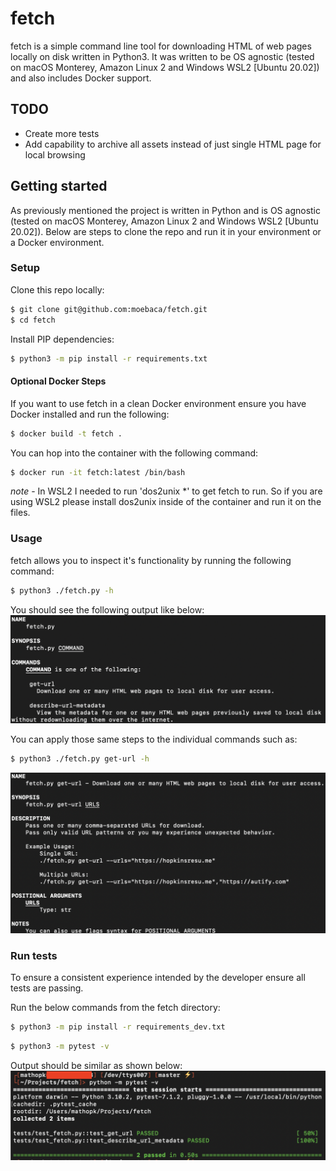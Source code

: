 # fetch
fetch is a simple command line tool for downloading HTML of web pages locally on disk written in Python3. It was written to be OS agnostic (tested on macOS Monterey, Amazon Linux 2 and Windows WSL2 [Ubuntu 20.02]) and also includes Docker support.

## TODO
- Create more tests
- Add capability to archive all assets instead of just single HTML page for local browsing

## Getting started
As previously mentioned the project is written in Python and is OS agnostic (tested on macOS Monterey, Amazon Linux 2 and Windows WSL2 [Ubuntu 20.02]). Below are steps to clone the repo and run it in your environment or a Docker environment.

### Setup
Clone this repo locally:

```bash
$ git clone git@github.com:moebaca/fetch.git
$ cd fetch
```

Install PIP dependencies:

```bash
$ python3 -m pip install -r requirements.txt
```

#### Optional Docker Steps
If you want to use fetch in a clean Docker environment ensure you have Docker installed and run the following:

```bash
$ docker build -t fetch .
```

You can hop into the container with the following command:
```bash
$ docker run -it fetch:latest /bin/bash
```
*note* - In WSL2 I needed to run 'dos2unix *' to get fetch to run. So if you are using WSL2 please install dos2unix inside of the container and run it on the files. 

### Usage
fetch allows you to inspect it's functionality by running the following command:

```bash
$ python3 ./fetch.py -h
```

You should see the following output like below:
![docs/fetch_output.png](docs/fetch_output.png)

You can apply those same steps to the individual commands such as:
```bash
$ python3 ./fetch.py get-url -h
```

![docs/fetch_get_url_output.png](docs/fetch_get_url_output.png)

### Run tests
To ensure a consistent experience intended by the developer ensure all tests are passing. 

Run the below commands from the fetch directory:

```bash
$ python3 -m pip install -r requirements_dev.txt
```

```bash
$ python3 -m pytest -v
```

Output should be similar as shown below:
![docs/fetch_tests.png](docs/fetch_tests.png)
